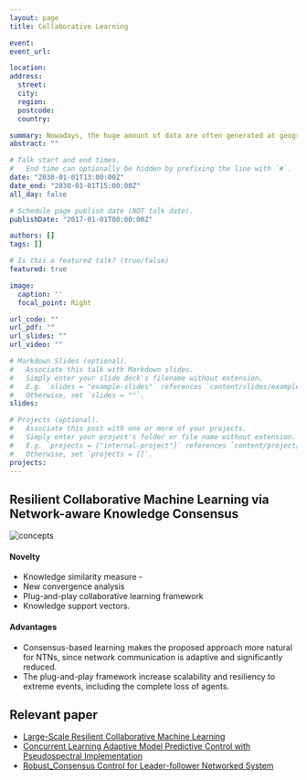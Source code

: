 ```yaml
---
layout: page
title: Collaborative Learning

event:
event_url:

location: 
address:
  street: 
  city:
  region:
  postcode:
  country:

summary: Nowadays, the huge amount of data are often generated at geographically dispersed edge locations, each capturing only a portion of the global phenomenon of interestCollaborative learning. Collaborative learning is a solution for simultaneously training all models efficiently using all datasets without violating privacy requirements and provide resiliency against bad actors.
abstract: ""

# Talk start and end times.
#   End time can optionally be hidden by prefixing the line with `#`.
date: "2030-01-01T13:00:00Z"
date_end: "2030-01-01T15:00:00Z"
all_day: false

# Schedule page publish date (NOT talk date).
publishDate: "2017-01-01T00:00:00Z"

authors: []
tags: []

# Is this a featured talk? (true/false)
featured: true

image:
  caption: ''
  focal_point: Right

url_code: ""
url_pdf: ""
url_slides: ""
url_video: ""

# Markdown Slides (optional).
#   Associate this talk with Markdown slides.
#   Simply enter your slide deck's filename without extension.
#   E.g. `slides = "example-slides"` references `content/slides/example-slides.md`.
#   Otherwise, set `slides = ""`.
slides:

# Projects (optional).
#   Associate this post with one or more of your projects.
#   Simply enter your project's folder or file name without extension.
#   E.g. `projects = ["internal-project"]` references `content/project/deep-learning/index.md`.
#   Otherwise, set `projects = []`.
projects:
---
```

## Resilient Collaborative Machine Learning via Network-aware Knowledge Consensus
![concepts](https://user-images.githubusercontent.com/36635562/151391460-fe00b5d0-be13-4452-868e-5ca8623940cd.png)
#### **Novelty** 
- Knowledge similarity measure -
-  New convergence analysis
-  Plug-and-play collaborative learning framework 
- Knowledge support vectors.  <br>
#### **Advantages** 
- Consensus-based learning makes the proposed approach more natural for NTNs, since network communication is adaptive and significantly reduced.
- The plug-and-play framework increase scalability and resiliency to extreme events, including the complete loss of agents.

## Relevant paper
- [Large-Scale Resilient Collaborative Machine Learning](https://raslab.netlify.app/publication/lsrcml/) 
- [Concurrent Learning Adaptive Model Predictive Control with Pseudospectral Implementation](https://raslab.netlify.app/publication/clampcpi/)
- [Robust_Consensus Control for Leader-follower Networked System](https://github.com/ZYblend/Robust-Consensus-Control/blob/main/Robust_Consensus_formation_control.pdf)

